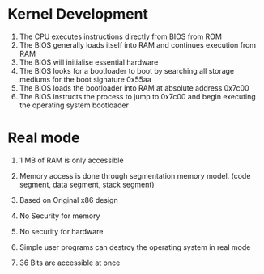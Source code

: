 # Kernel Development

1. The CPU executes instructions directly from BIOS from ROM
2. The BIOS generally loads itself into RAM and continues execution from RAM
3. The BIOS will initialise essential hardware
4. The BIOS looks for a bootloader to boot by searching all storage mediums for the boot signature 0x55aa
5. The BIOS loads the bootloader into RAM at absolute address 0x7c00
6. The BIOS instructs the process to jump to 0x7c00 and begin executing the operating system bootloader

# Real mode

1. 1 MB of RAM is only accessible
2. Memory access is done through segmentation memory model. (code segment, data segment, stack segment)
 
3. Based on Original x86 design
 
4. No Security for memory
5. No security for hardware
6. Simple user programs can destroy the operating system in real mode
 
7. 36 Bits are accessible at once

